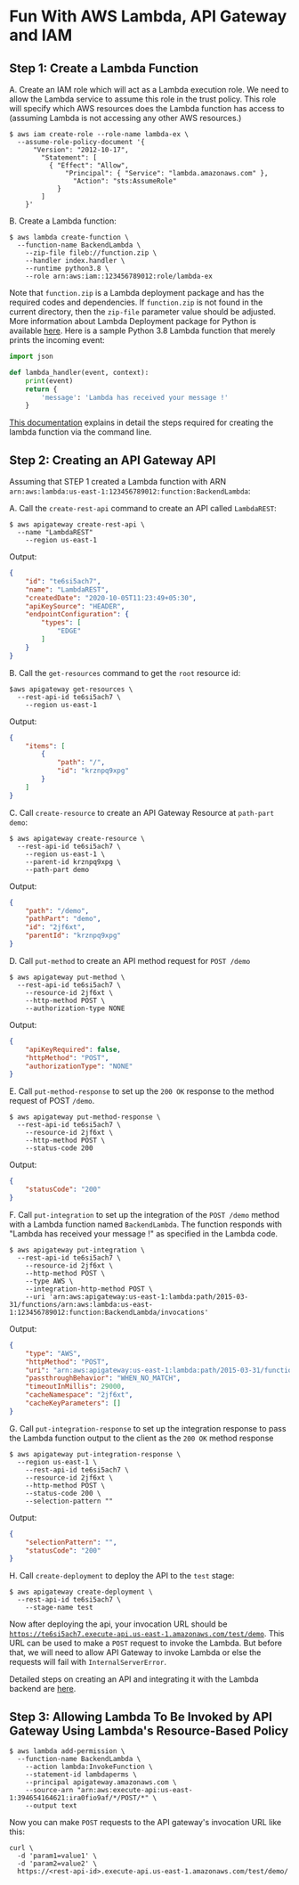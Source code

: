 #  Fun With AWS Lambda, API Gateway and IAM

## Step 1: Create a Lambda Function

A. Create an IAM role which will act as a Lambda execution role.
We need to allow the Lambda service to assume this role in the trust policy.
This role will specify which AWS resources does the Lambda function has access to
(assuming Lambda is not accessing any other AWS resources.)

```script
$ aws iam create-role --role-name lambda-ex \
  --assume-role-policy-document '{
	  "Version": "2012-10-17",
		"Statement": [
		  { "Effect": "Allow",
			  "Principal": { "Service": "lambda.amazonaws.com" },
				"Action": "sts:AssumeRole"
			}
		]
	}'
```

B. Create a Lambda function:

```
$ aws lambda create-function \
  --function-name BackendLambda \
	--zip-file fileb://function.zip \
	--handler index.handler \
	--runtime python3.8 \
	--role arn:aws:iam::123456789012:role/lambda-ex
```

Note that `function.zip` is a Lambda deployment package and has the required codes and dependencies.
If `function.zip` is not found in the current directory, then the `zip-file` parameter value should be adjusted.
More information about Lambda Deployment package for Python is available
[here](https://docs.aws.amazon.com/lambda/latest/dg/python-package.html).
Here is a sample Python 3.8 Lambda function that merely prints the incoming event:

```python
import json

def lambda_handler(event, context):
    print(event)
    return {
        'message': 'Lambda has received your message !'
    }
```

[This documentation](https://docs.aws.amazon.com/lambda/latest/dg/gettingstarted-awscli.html)
explains in detail the steps required for creating the lambda function via the command line.


## Step 2: Creating an API Gateway API

Assuming that STEP 1 created a Lambda function with ARN
`arn:aws:lambda:us-east-1:123456789012:function:BackendLambda`:

A.  Call the `create-rest-api` command to create an API called `LambdaREST`:
```script
$ aws apigateway create-rest-api \
  --name "LambdaREST"
	--region us-east-1
```

Output:
```json
{
    "id": "te6si5ach7",
    "name": "LambdaREST",
    "createdDate": "2020-10-05T11:23:49+05:30",
    "apiKeySource": "HEADER",
    "endpointConfiguration": {
        "types": [
            "EDGE"
        ]
    }
}
```

B. Call the `get-resources` command to get the `root` resource id:
```script
$aws apigateway get-resources \
  --rest-api-id te6si5ach7 \
	--region us-east-1
```

Output:

```json
{
    "items": [
        {
            "path": "/",
            "id": "krznpq9xpg"
        }
    ]
}
```

C. Call `create-resource` to create an API Gateway Resource at `path-part demo`:
```script
$ aws apigateway create-resource \
  --rest-api-id te6si5ach7 \
	--region us-east-1 \
	--parent-id krznpq9xpg \
	--path-part demo
```

Output:

```json
{
    "path": "/demo",
    "pathPart": "demo",
    "id": "2jf6xt",
    "parentId": "krznpq9xpg"
}
```

D. Call `put-method` to create an API method request for `POST /demo`
```script
$ aws apigateway put-method \
  --rest-api-id te6si5ach7 \
	--resource-id 2jf6xt \
	--http-method POST \
	--authorization-type NONE
```

Output:
```json
{
    "apiKeyRequired": false,
    "httpMethod": "POST",
    "authorizationType": "NONE"
}
```

E. Call `put-method-response` to set up the `200 OK` response to the method request of POST `/demo`.

```script
$ aws apigateway put-method-response \
  --rest-api-id te6si5ach7 \
	--resource-id 2jf6xt \
	--http-method POST \
	--status-code 200
```

Output:
```json
{
    "statusCode": "200"
}
```

F. Call `put-integration` to set up the integration of the `POST /demo` method with a Lambda function named `BackendLambda`.
The function responds with "Lambda has received your message !" as specified in the Lambda code.

```scriptvalue2
$ aws apigateway put-integration \
  --rest-api-id te6si5ach7 \
	--resource-id 2jf6xt \
	--http-method POST \
	--type AWS \
	--integration-http-method POST \
	--uri 'arn:aws:apigateway:us-east-1:lambda:path/2015-03-31/functions/arn:aws:lambda:us-east-1:123456789012:function:BackendLambda/invocations'
```

Output:
```json
{
    "type": "AWS",
    "httpMethod": "POST",
    "uri": "arn:aws:apigateway:us-east-1:lambda:path/2015-03-31/functions/arn:aws:lambda:us-east-1:123456789012:function:BackendLambda/invocations",
    "passthroughBehavior": "WHEN_NO_MATCH",
    "timeoutInMillis": 29000,
    "cacheNamespace": "2jf6xt",
    "cacheKeyParameters": []
}
```

G. Call `put-integration-response` to set up the integration response to pass the Lambda function output to the client as the `200 OK` method response
```script
$ aws apigateway put-integration-response \
  --region us-east-1 \
	--rest-api-id te6si5ach7 \
	--resource-id 2jf6xt \
	--http-method POST \
	--status-code 200 \
	--selection-pattern ""
```

Output:
```json
{
    "selectionPattern": "",
    "statusCode": "200"
}
```

H. Call `create-deployment` to deploy the API to the `test` stage:
```script
$ aws apigateway create-deployment \
  --rest-api-id te6si5ach7 \
	--stage-name test
```

Now after deploying the api, your invocation URL should be
[`https://te6si5ach7.execute-api.us-east-1.amazonaws.com/test/demo`](https://te6si5ach7.execute-api.us-east-1.amazonaws.com/test/demo).
This URL can be used to make a `POST` request to invoke the Lambda.
But before that, we will need to allow API Gateway to invoke Lambda or else the requests will fail with `InternalServerError`.

Detailed steps on creating an API and integrating it with the Lambda backend are
[here](https://docs.aws.amazon.com/apigateway/latest/developerguide/set-up-lambda-custom-integrations.html). 

## Step 3: Allowing Lambda To Be Invoked by API Gateway Using Lambda's Resource-Based Policy

```script
$ aws lambda add-permission \
  --function-name BackendLambda \
	--action lambda:InvokeFunction \
	--statement-id lambdaperms \
	--principal apigateway.amazonaws.com \
	--source-arn "arn:aws:execute-api:us-east-1:394654164621:ira0fio9af/*/POST/*" \
	--output text
```

Now you can make `POST` requests to the API gateway's invocation URL like this:
```
curl \
  -d 'param1=value1' \
  -d 'param2=value2' \
  https://<rest-api-id>.execute-api.us-east-1.amazonaws.com/test/demo/
```
